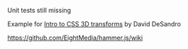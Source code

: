 Unit tests still missing

Example for <a href="../">Intro to CSS 3D transforms</a> by David DeSandro

https://github.com/EightMedia/hammer.js/wiki